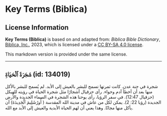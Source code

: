 # Key Terms (Biblica)

## License Information

**Key Terms (Biblica)** is based on and adapted from: _Biblica Bible Dictionary_, [Biblica, Inc.](https://www.biblica.com/), 2023, which is licensed under a [CC BY-SA 4.0 license](https://creativecommons.org/licenses/by-sa/4.0/legalcode.en).

This markdown version is provided under the same license.



--------------------------------

## شَجَرَةَ ٱلْحَيَاةِ (id: 134019)

شجرة في جنة عدن. كانت ثمرتها تسمح للبشر بالعيش إلى الأبد. لم يُسمح للبشر بالأكل منها بعد أن أخطأ آدم وحواء. رأى حزقيال أشجارًا مثل شجرة الحياة في رؤيته للهيكل (حزقيال 12:47\). في سفر الرؤيا، رأى يوحنا هذه الشجرة في السماء الجديدة والأرض الجديدة (رؤيا 22: 2\). يمكن لكل من عاش في مدينة الله المقدسة ( أُورُشَلِيمَ ٱلْجَدِيدَةَ) أن يأكل منها مجانًا. وهذا يعني أن لهم الحياة الأبدية والعيش إلى الأبد مع الله.


